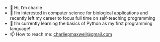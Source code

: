 - 👋 Hi, I’m charlie
- 👀 I’m interested in computer science for biological applications and recently left my career to focus full time on self-teaching programming
- 🌱 I’m currently learning the basics of Python as my first programming language!
- 📫 How to reach me: charliepmaxwell@gmail.com

<!---
seekflow/seekflow is a ✨ special ✨ repository because its `README.md` (this file) appears on your GitHub profile.
You can click the Preview link to take a look at your changes.
--->
